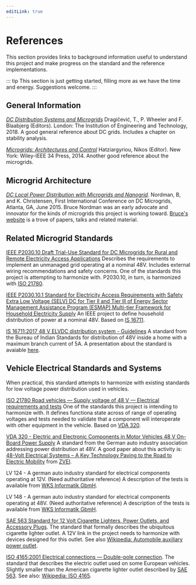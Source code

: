 ```yaml
---
editLink: true
---
```


# References
This section provides links to background information useful to understand this project and make progress on the standard and the reference implementations.

::: tip
This section is just getting started, filling more as we have the time and energy. Suggestions welcome.
:::


## General Information
[*DC Distribution Systems and Microgrids*](https://www.amazon.com/Distribution-Systems-Microgrids-Energy-Engineering/dp/1785613820) Dragičević, T., P. Wheeler and F. Blaabjerg (Editors). London: The Institution of Engineering and Technology, 2018. A good general reference about DC grids. Includes a chapter on stability analysis.

[*Microgrids: Architectures and Control*](https://ieeexplore.ieee.org/book/6685216) Hatziargyriou, Nikos (Editor). New York: Wiley-IEEE
34 Press, 2014. Another good reference about the microgrids.

## Microgrid Architecture
[*DC Local Power Distribution with Microgrids and Nanogrid*](https://drive.google.com/open?id=0B8B9XW6B7prlczMzOE1QWHFXNjA). Nordman, B, and K. Christensen, First International Conference on DC Microgrids, Atlanta, GA, June 2015. Bruce Nordman was an early advocate and innovator for the kinds of microgrids this project is working toward. [Bruce's website](http://nordman.lbl.gov/) is a trove of papers, talks and related material.

## Related Microgrid Standards
<a name="IEEEP2030.10"></a>[IEEE P2030.10 Draft Trial-Use Standard for DC Microgrids for Rural and Remote Electricity Access Applications](https://site.ieee.org/sagroups-2030-10/) Describes the requirements to implement an unmanaged grid operating at a nominal 48V. Includes external wiring recommendations and safety concerns. One of the standards this project is attempting to harmonize with. P2030.10, in turn, is harmonized with [ISO 21780](#ISO21780).

[IEEE P2030.10.1 Standard for Electricity Access Requirements with Safety Extra Low Voltage (SELV) DC for Tier ll and Tier lll of Energy Sector Management Assistance Program (ESMAP) Multi-tier Framework for Household Electricity Supply](https://standards.ieee.org/project/2030_10_1.html) An IEEE project to define household distribution of power at a nominal 48V. Based on [IS 16711](#IS16711).

<a name="IS16711"></a>[IS 16711:2017 48 V ELVDC distribution system - Guidelines](https://www.services.bis.gov.in:8071/php/BIS/bisconnect/pow/is_details?IDS=MjI3MTI%3D) A standard from the Bureau of Indian Standards for distribution of 48V inside a home with a maximum branch current of 5A. A presentation about the standard is avaiable [here](https://bis.org.in/other/ETD_SC/ETD_SC_Presentation_8.pdf).

## Vehicle Electrical Standards and Systems
When practical, this standard attempts to harmonize with existing standards for low voltage power distribution used in vehicles.

<a name="ISO21780"></a>[ISO 21780 Road vehicles — Supply voltage of 48 V — Electrical requirements and tests](https://www.iso.org/standard/71607.html) One of the standards this project is intending to harmonize with. It defines functiona state across of range of operating voltages and tests needed to validate that a component will interoperate with other equipment in the vehicle. Based on [VDA 320](#VDA320).

<a name="VDA320"></a>[VDA 320 - Electric and Electronic Components in Motor Vehicles 48 V On-Board Power Supply](https://www.vda.de/en/services/Publications/vda-320---components-for-the-development-of-48-v-on-board-power-supply.html) A standard from the German auto industry association addressing power distribution at 48V. A good paper about this activity is: [48-Volt Electrical Systems – A Key Technology Paving to the Road to Electric Mobility](https://www.zvei.org/fileadmin/user_upload/Presse_und_Medien/Publikationen/2016/april/48-Volt_Electrical_Systems_-_A_Key_Technology_Paving_the_Road_to_Electric_Mobility/48-Volt-Electrical-Systems-Electric-Mobility-engl-2016.pdf) from [ZVEI](https://www.zvei.org/).

LV 124 - A german auto industry standard for electrical components operating at 12V. (Need authoritative reference) A description of the tests is available from [WKS Informatik GbmH](http://www.wks-informatik.de/wp-content/uploads/DocumentDownloads/June2017/LV124_LV148_WKSInformatikSolutions.pdf).

LV 148 - A german auto industry standard for electrical components operating at 48V. (Need authoritative reference) A description of the tests is available from [WKS Informatik GbmH](http://www.wks-informatik.de/wp-content/uploads/DocumentDownloads/June2017/LV124_LV148_WKSInformatikSolutions.pdf).

<a name="SAE563"></a>[SAE 563 Standard for 12 Volt Cigarette Lighters, Power Outlets, and Accessory Plugs](https://www.sae.org/standards/content/j563_200902/). The standard that formally describes the ubiquitous cigarette lighter outlet. A 12V link in the project needs to harmonize with devices designed for this outlet. See also [Wikipedia: Automobile auxiliary power outlet](https://en.wikipedia.org/wiki/Automobile_auxiliary_power_outlet).

<a name="ISO4165"></a>[ISO 4165:2001 Electrical connections — Double-pole connection](https://www.iso.org/standard/33321.html). The standard that describes the electric outlet used on some European vehicles. Slightly smaller than the American cigarette lighter outlet described by [SAE 563](#SAE563). See also: [Wikipedia: ISO 4165](https://en.wikipedia.org/wiki/ISO_4165).
